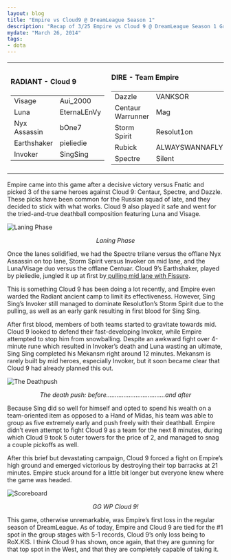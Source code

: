 ```yaml
---
layout: blog
title: "Empire vs Cloud9 @ DreamLeague Season 1"
description: "Recap of 3/25 Empire vs Cloud 9 @ DreamLeague Season 1 Group Stages"
mydate: "March 26, 2014"
tags:
- dota
---
```


<table class="matchInfo">
<tr><td>
<h4>RADIANT - Cloud 9</h4>
<table class="picks">
<tr><td class="hero">Visage</td><td class="player">Aui_2000</td></tr>
<tr><td class="hero">Luna</td><td class="player">EternaLEnVy</td></tr>
<tr><td class="hero">Nyx Assassin</td><td class="player">bOne7</td></tr>
<tr><td class="hero">Earthshaker</td><td class="player">pieliedie</td></tr>
<tr><td class="hero">Invoker</td><td class="player">SingSing</td></tr>
</table>
</td><td>
<h4>DIRE - Team Empire</h4>
<table class="picks">
<tr><td class="hero">Dazzle</td><td class="player">VANKSOR</td></tr>
<tr><td class="hero">Centaur Warrunner </td><td class="player">Mag</td></tr>
<tr><td class="hero">Storm Spirit </td><td class="player">Resolut1on</td></tr>
<tr><td class="hero">Rubick</td><td class="player">ALWAYSWANNAFLY</td></tr>
<tr><td class="hero">Spectre </td><td class="player">Silent</td></tr>
</table>
</td></tr>
</table>

Empire came into this game after a decisive victory versus Fnatic and picked 3 of the same heroes against Cloud 9: Centaur, Spectre, and Dazzle. These picks have been common for the Russian squad of late, and they decided to stick with what works. Cloud 9 also played it safe and went for the tried-and-true deathball composition featuring Luna and Visage.

![Laning Phase](http://i.imgur.com/CO1xOPX.png)

<div style="text-align:center;"><em>Laning Phase</em></div>

Once the lanes solidified, we had the Spectre trilane versus the offlane Nyx Assassin on top lane, Storm Spirit versus Invoker on mid lane, and the Luna/Visage duo versus the offlane Centuar. Cloud 9’s Earthshaker, played by pieliedie, jungled it up at first by[ pulling mid lane with Fissure](http://www.youtube.com/watch?v=lImqEq5eVKo#t=66). 

This is something Cloud 9 has been doing a lot recently, and Empire even warded the Radiant ancient camp to limit its effectiveness. However, Sing Sing’s Invoker still managed to dominate Resolut1on’s Storm Spirit due to the pulling, as well as an early gank resulting in first blood for Sing Sing.

After first blood, members of both teams started to gravitate towards mid. Cloud 9 looked to defend their fast-developing Invoker, while Empire attempted to stop him from snowballing. Despite an awkward fight over 4-minute rune which resulted in Invoker’s death and Luna wasting an ultimate, Sing Sing completed his Mekansm right around 12 minutes. Mekansm is rarely built by mid heroes, especially Invoker, but it soon became clear that Cloud 9 had already planned this out.

![The Deathpush](http://i.imgur.com/de0leJV.png)

<div style="text-align:center;"><em>The death push: before..................................and after</em></div>

Because Sing did so well for himself and opted to spend his wealth on a team-oriented item as opposed to a Hand of Midas, his team was able to group as five extremely early and push freely with their deathball. Empire didn’t even attempt to fight Cloud 9 as a team for the next 8 minutes, during which Cloud 9 took 5 outer towers for the price of 2, and managed to snag a couple pickoffs as well. 

After this brief but devastating campaign, Cloud 9 forced a fight on Empire’s high ground and emerged victorious by destroying their top barracks at 21 minutes. Empire stuck around for a little bit longer but everyone knew where the game was headed.

![Scoreboard](http://i.imgur.com/t4GTBHw.png)

<div style="text-align:center;"><em>GG WP Cloud 9!</em></div>

This game, otherwise unremarkable, was Empire’s first loss in the regular season of DreamLeague. As of today, Empire and Cloud 9 are tied for the #1 spot in the group stages with 5-1 records, Cloud 9’s only loss being to RoX.KIS. I think Cloud 9 has shown, once again, that they are gunning for that top spot in the West, and that they are completely capable of taking it.

